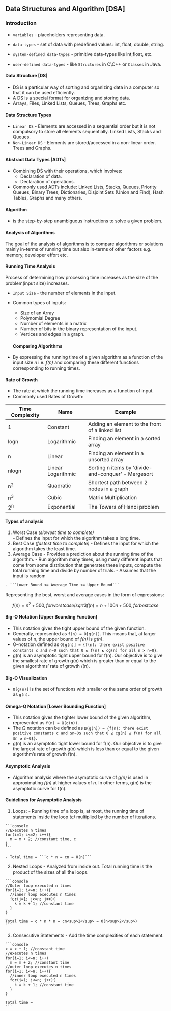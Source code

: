 ## Data Structures and Algorithm [DSA]
### Introduction
- ```variables``` - placeholders representing data.

- ```data-types``` - set of data with predefined values: int, float, double, string.

- ```system-defined data-types``` - primitive data-types like int,float, etc.

- ```user-defined data-types``` - like ```Structures``` in C\C++ or ```Classes``` in Java.
#### Data Structure [DS]
- DS is a particular way of sorting and organizing data in a computer so that it can be used efficiently.
- A DS is a special format for organizing and storing data.
- Arrays, Files, Linked Lists, Queues, Trees, Graphs etc.
#### Data Structure Types
- ```Linear DS``` - Elements are accessed in a sequential order but it is not compulsory to store all elements sequentially. Linked Lists, Stacks and Queues.
- ```Non-Linear DS``` - Elements are stored/accessed in a non-linear order. Trees and Graphs.
#### Abstract Data Types [ADTs]
- Combining DS with their operations, which involves:
  - Declaration of data.
  - Declaration of operations.
- Commonly used ADTs include: Linked Lists, Stacks, Queues, Priority Queues, Binary Trees, Dictionaries, Disjoint Sets (Union and Find), Hash Tables, Graphs and many others.
#### Algorithm
- is the step-by-step unambiguous instructions to solve a given problem.
#### Analysis of Algorithms
The goal of the analysis of algorithms is to compare algorithms or solutions mainly in-terms of running time but also in-terms of other factors e.g. memory, developer effort etc.
#### Running Time Analysis
Process of determining how processing time increases as the size of the problem(input size) increases.

- ```Input Size``` - the number of elements in the input.

- Common types of inputs:
  - Size of an Array
  - Polynomial Degree
  - Number of elements in a matrix
  - Number of bits in the binary representation of the input.
  - Vertices and edges in a graph.

  #### Comparing Algorithms
- By expressing the running time of a given algorithm as a function of the input size *n* i.e. *f(n)* and comparing these different functions corresponding to running times.
#### Rate of Growth
 - The rate at which the running time increases as a function of input.
 - Commonly used Rates of Growth:

 | Time Complexity | Name | Example |
 | ----------- | ----------- | ----------- |
 | 1 | Constant | Adding an element to the front of a linked list |
 | logn | Logarithmic | Finding an element in a sorted array |
 | n | Linear | Finding an element in a unsorted array |
 | nlogn | Linear Logarithmic | Sorting n items by 'divide-and-conquer' - Mergesort |
 | n<sup>2</sup> | Quadratic | Shortest path between 2 nodes in a graph |
 | n<sup>3</sup> | Cubic | Matrix Multiplication |
 | 2<sup>n</sup> | Exponential | The Towers of Hanoi problem |

 #### Types of analysis
  1. Worst Case *(slowest time to complete)*  
    - Defines the input for which the algorithm takes a long time.
  2. Best Case *(fastest time to complete)*
    - Defines the input for which the algorithm takes the least time.
  3. Average Case
    - Provides a prediction about the running time of the algorithm.
    - Run algorithm many times, using many different inputs that come from some distribution that generates these inputs, compute the total running time and divide by number of trials.
    - Assumes that the input is random

    - ```Lower Bound <= Average Time <= Upper Bound```

  Representing the best, worst and average cases in the form of expressions:

  ```math
  f(n) = n^2 + 500, for worst case
  /sqrt{3}
  f(n) = n + 100n + 500, for best case
  ```
  #### Big-O Notation [Upper Bounding Function]
  - This notation gives the tight upper bound of the given function.
  - Generally, represented as ```f(n) = O[g(n)]```. This means that, at larger values of n, the upper bound of *f(n)* is *g(n)*.
  - O–notation defined as ```O[g(n)] = {f(n): there exist positive constants c and n~0 such that 0 ≤ f(n) ≤ cg(n) for all n > n~0}```.
  - g(n) is an asymptotic tight upper bound for f(n). Our objective is to give the smallest rate of growth g(n) which is greater than or equal to the given algorithms’ rate of growth /(n).

  #### Big-O Visualization
  - ```O[g(n)]``` is the set of functions with smaller or the same order of growth as ```g(n)```.

  #### Omega-Q Notation [Lower Bounding Function]
  - This notation gives the tighter lower bound of the given algorithm, represented as ```f(n) = Ω(g(n))```.
  - The Ω notation can be defined as ```Ω(g(n)) = {f(n): there exist positive constants c and $n~0$ such that 0 ≤ cg(n) ≤ f(n) for all $n ≥ n~0$}```.
  - g(n) is an asymptotic tight lower bound for f(n). Our objective is to give the largest rate of growth g(n) which is less than or equal to the given algorithm’s rate of growth f(n).
  #### Asymptotic Analysis
  - Algorithm analysis where the asymptotic curve of *g(n)* is used in approximating *f(n)* at higher values of *n*. In other terms, g(n) is the asymptotic curve for f(n).
  #### Guidelines for Asymptotic Analysis
  1. Loops:
    - Running time of a loop is, at most, the running time of statements inside the loop *(c)* multiplied by the number of iterations.

    ```console
    //Executes n times
    for(i=1; i<=2; i++){
      m = m + 2; //constant time, c
    }
    ```

    - Total time = ```c * n = cn = O(n)```
  2. Nested Loops
    - Analyzed from inside out. Total running time is the product of the sizes of all the loops.

    ```console
    //Outer loop executed n times
    for(i=1; i<=n; i++){
      //inner loop executes n times
      for(j=1; j<=n; j++){
        k = k + 1; //constant time
      }
    }

    Total time = c * n * n = cn<sup>2</sup> = O(n<sup>2</sup>)
    ```
  3. Consecutive Statements
    - Add the time complexities of each statement.

    ```console
    x = x + 1; //constant time
    //executes n times
    for(i=1; i<=n; i++)
      m = m + 2; //constant time
    //outer loop executes n times
    for(i=1; i<=n; i++){
      //inner loop executed n times
      for(j=1; j<=n; j++){
        k = k + 1; //constant time
      }
    }

    Total time = 
    ```
